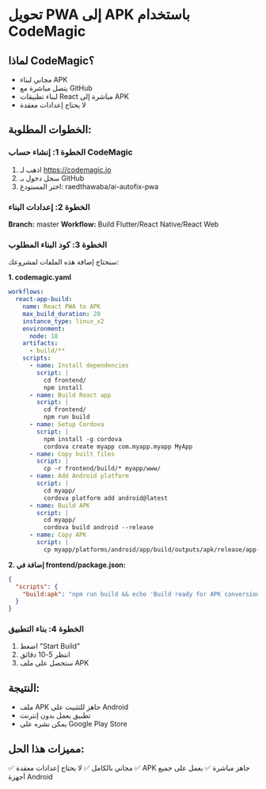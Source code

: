 # تحويل PWA إلى APK باستخدام CodeMagic

## لماذا CodeMagic؟
- مجاني لبناء APK
- يتصل مباشرة مع GitHub
- لبناء تطبيقات React مباشرة إلى APK
- لا يحتاج إعدادات معقدة

## الخطوات المطلوبة:

### الخطوة 1: إنشاء حساب CodeMagic
1. اذهب لـ https://codemagic.io
2. سجل دخول بـ GitHub
3. اختر المستودع: raedthawaba/ai-autofix-pwa

### الخطوة 2: إعدادات البناء
**Branch:** master
**Workflow:** Build Flutter/React Native/React Web

### الخطوة 3: كود البناء المطلوب
سنحتاج إضافة هذه الملفات لمشروعك:

**1. codemagic.yaml**
```yaml
workflows:
  react-app-build:
    name: React PWA to APK
    max_build_duration: 20
    instance_type: linux_x2
    environment:
      node: 18
    artifacts:
      - build/**
    scripts:
      - name: Install dependencies
        script: |
          cd frontend/
          npm install
      - name: Build React app
        script: |
          cd frontend/
          npm run build
      - name: Setup Cordova
        script: |
          npm install -g cordova
          cordova create myapp com.myapp.myapp MyApp
      - name: Copy built files
        script: |
          cp -r frontend/build/* myapp/www/
      - name: Add Android platform
        script: |
          cd myapp/
          cordova platform add android@latest
      - name: Build APK
        script: |
          cd myapp/
          cordova build android --release
      - name: Copy APK
        script: |
          cp myapp/platforms/android/app/build/outputs/apk/release/app-release.apk build/myapp.apk
```

**2. إضافة في frontend/package.json:**
```json
{
  "scripts": {
    "build:apk": "npm run build && echo 'Build ready for APK conversion'"
  }
}
```

### الخطوة 4: بناء التطبيق
1. اضغط "Start Build"
2. انتظر 5-10 دقائق
3. ستحصل على ملف APK

## النتيجة:
- ملف APK جاهز للتثبيت على Android
- تطبيق يعمل بدون إنترنت
- يمكن نشره على Google Play Store

## مميزات هذا الحل:
✅ مجاني بالكامل
✅ لا يحتاج إعدادات معقدة
✅ APK جاهز مباشرة
✅ يعمل على جميع أجهزة Android